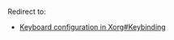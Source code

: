 Redirect to:

*   [Keyboard configuration in Xorg#Keybinding](/index.php/Keyboard_configuration_in_Xorg#Keybinding "Keyboard configuration in Xorg")